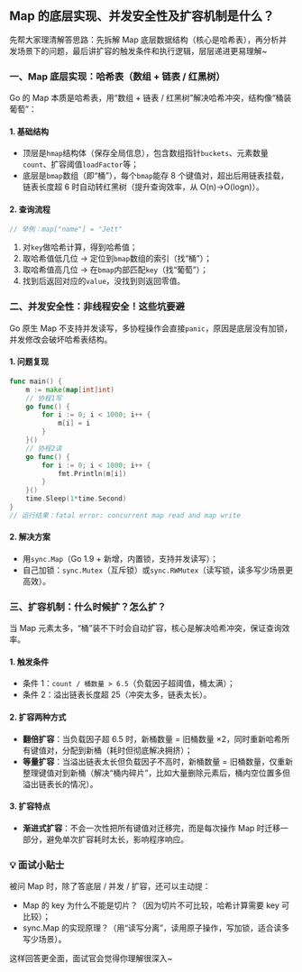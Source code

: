 ## Map 的底层实现、并发安全性及扩容机制是什么？
先帮大家理清解答思路：先拆解 Map 底层数据结构（核心是哈希表），再分析并发场景下的问题，最后讲扩容的触发条件和执行逻辑，层层递进更易理解~

### 一、Map 底层实现：哈希表（数组 + 链表 / 红黑树）
Go 的 Map 本质是哈希表，用“数组 + 链表 / 红黑树”解决哈希冲突，结构像“桶装葡萄”：

#### 1. 基础结构
- 顶层是`hmap`结构体（保存全局信息），包含数组指针`buckets`、元素数量`count`、扩容阈值`loadFactor`等；
- 底层是`bmap`数组（即“桶”），每个`bmap`能存 8 个键值对，超出后用链表挂载，链表长度超 6 时自动转红黑树（提升查询效率，从 O(n)→O(logn)）。

#### 2. 查询流程
```go
// 举例：map["name"] = "Jett"
```
1. 对`key`做哈希计算，得到哈希值；
2. 取哈希值低几位 → 定位到`bmap`数组的索引（找“桶”）；
3. 取哈希值高几位 → 在`bmap`内部匹配`key`（找“葡萄”）；
4. 找到后返回对应的`value`，没找到则返回零值。

### 二、并发安全性：非线程安全！这些坑要避
Go 原生 Map 不支持并发读写，多协程操作会直接`panic`，原因是底层没有加锁，并发修改会破坏哈希表结构。

#### 1. 问题复现
```go
func main() {
    m := make(map[int]int)
    // 协程1写
    go func() {
        for i := 0; i < 1000; i++ {
            m[i] = i
        }
    }()
    // 协程2读
    go func() {
        for i := 0; i < 1000; i++ {
            fmt.Println(m[i])
        }
    }()
    time.Sleep(1*time.Second)
}
// 运行结果：fatal error: concurrent map read and map write
```

#### 2. 解决方案
- 用`sync.Map`（Go 1.9 + 新增，内置锁，支持并发读写）；
- 自己加锁：`sync.Mutex`（互斥锁）或`sync.RWMutex`（读写锁，读多写少场景更高效）。

### 三、扩容机制：什么时候扩？怎么扩？
当 Map 元素太多，“桶”装不下时会自动扩容，核心是解决哈希冲突，保证查询效率。

#### 1. 触发条件
- 条件 1：`count / 桶数量 > 6.5`（负载因子超阈值，桶太满）；
- 条件 2：溢出链表长度超 25（冲突太多，链表太长）。

#### 2. 扩容两种方式
- **翻倍扩容**：当负载因子超 6.5 时，新桶数量 = 旧桶数量 ×2，同时重新哈希所有键值对，分配到新桶（耗时但彻底解决拥挤）；
- **等量扩容**：当溢出链表太长但负载因子不高时，新桶数量 = 旧桶数量，仅重新整理键值对到新桶（解决“桶内碎片”，比如大量删除元素后，桶内空位置多但溢出链表长的情况）。

#### 3. 扩容特点
- **渐进式扩容**：不会一次性把所有键值对迁移完，而是每次操作 Map 时迁移一部分，避免单次扩容耗时太长，影响程序响应。

### 💡 面试小贴士
被问 Map 时，除了答底层 / 并发 / 扩容，还可以主动提：
- Map 的 key 为什么不能是切片？（因为切片不可比较，哈希计算需要 key 可比较）；
- sync.Map 的实现原理？（用“读写分离”，读用原子操作，写加锁，适合读多写少场景）。

这样回答更全面，面试官会觉得你理解很深入~

